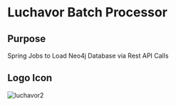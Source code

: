 # Luchavor Batch Processor

## Purpose
Spring Jobs to Load Neo4j Database via Rest API Calls 

## Logo Icon

![luchavor2](https://github.com/chemch/luchavor-batchprocess/assets/10344847/d70c2d0c-f8e4-4ea7-ad80-eb11ca769447)

